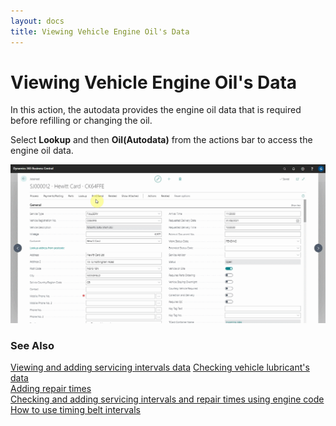 ```yaml
---
layout: docs
title: Viewing Vehicle Engine Oil's Data
---
```


# Viewing Vehicle Engine Oil's Data

In this action, the autodata provides the engine oil data that is required before refilling or changing the oil.

Select **Lookup** and then **Oil(Autodata)** from the actions bar to access the engine oil data.

![](media/garagehive-autodata-oil-data.gif)



### **See Also**

[Viewing and adding servicing intervals data](garagehive-autodata-viewing-and-adding-servicing-intervals.html)
[Checking vehicle lubricant's data](garagehive-autodata-checking-vehicle-lubricant-data.html) \
[Adding repair times](garagehive-autodata-adding-repair-times.html) \
[Checking and adding servicing intervals and repair times using engine code](garagehive-autodata-checking-servicing-intervals-and-adding-repair-times-using-engine-code.html) \
[How to use timing belt intervals](garagehive-timing-belt-intervals-how-to-use-timing-belt-intervals.html)